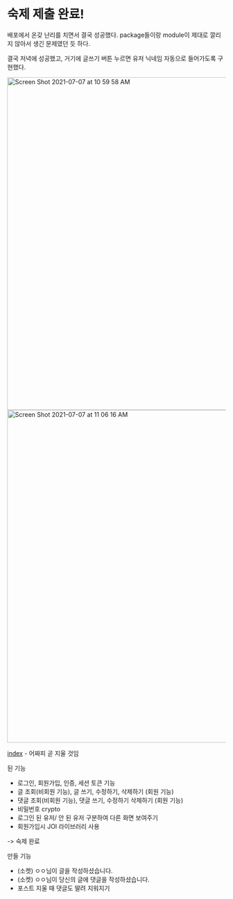 # 숙제 제출 완료!

배포에서 온갖 난리를 치면서 결국 성공했다.
package들이랑 module이 제대로 깔리지 않아서 생긴 문제였던 듯 하다.

결국 저녁에 성공했고, 거기에 글쓰기 버튼 누르면 유저 닉네임 자동으로 들어가도록 구현했다.

<img width="765" alt="Screen Shot 2021-07-07 at 10 59 58 AM" src="https://user-images.githubusercontent.com/62330320/124688871-7af1bb80-df12-11eb-99b6-312aa8a88284.png">
<img width="765" alt="Screen Shot 2021-07-07 at 11 06 16 AM" src="https://user-images.githubusercontent.com/62330320/124689362-5a763100-df13-11eb-8234-09eb8938180d.png">

[index](http://3.35.135.83) - 어짜피 곧 지울 것임

된 기능
- 로그인, 회원가입, 인증, 세션 토큰 기능
- 글 조회(비회원 기능), 글 쓰기, 수정하기, 삭제하기 (회원 기능)
- 댓글 조회(비회원 기능), 댓글 쓰기, 수정하기 삭제하기 (회원 기능)
- 비밀번호 crypto
- 로그인 된 유저/ 안 된 유저 구분하여 다른 화면 보여주기
- 회원가입시 JOI 라이브러리 사용

-> 숙제 완료

만들 기능
- (소켓) ㅇㅇ님이 글을 작성하셨습니다.
- (소켓) ㅇㅇ님이 당신의 글에 댓글을 작성하셨습니다.
- 포스트 지울 때 댓글도 딸려 지워지기
